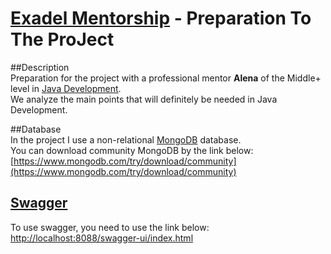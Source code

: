 # [Exadel Mentorship](https://exadel.com/careers/education/)  - Preparation To The ProJect

##Description  
Preparation for the project with a professional mentor **Alena** of the Middle+ level in [Java Development](https://en.wikipedia.org/wiki/Java_(programming_language)).  
We analyze the main points that will definitely be needed in Java Development. 

##Database  
In the project I use a non-relational [MongoDB](https://www.mongodb.com/) database.  
You can download community MongoDB by the link below:
[https://www.mongodb.com/try/download/community](https://www.mongodb.com/try/download/community)

## [Swagger](https://swagger.io/solutions/api-monitoring/)  
To use swagger, you need to use the link below:  
[http://localhost:8088/swagger-ui/index.html](http://localhost:8088/swagger-ui/index.html)

